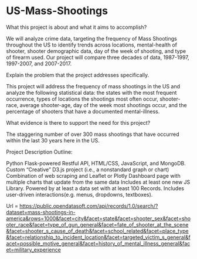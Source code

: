 # US-Mass-Shootings

What this project is about and what it aims to accomplish?

We will analyze crime data, targeting the frequency of Mass Shootings throughout the US to identify trends across locations, mental-health of shooter, shooter demographic data, day of the week of shooting, and type of firearm used. Our project will compare three decades of data, 1987-1997, 1997-2007, and 2007-2017.

Explain the problem that the project addresses specifically.

This project will address the frequency of mass shootings in the US and analyze the following statistical data: the states with the most frequent occurrence, types of locations the shootings most often occur, shooter-race, average shooter-age, day of the week most shootings occur, and the percentage of shooters that have a documented mental-illness. 

What evidence is there to support the need for this project?

The staggering number of over 300 mass shootings that have occurred within the last 30 years here in the US. 

Project Description Outline:

  Python Flask-powered Restful API, HTML/CSS, JavaScript, and MongoDB.  
  Custom “Creative” D3.js project (i.e., a nonstandard graph or chart)
  Combination of web scraping and Leaflet or Plotly
  Dashboard page with multiple charts that update from the same data
  Includes at least one new JS Library.
  Powered by at least a data set with at least 100 Records.
  Includes user-driven interactions(e.g. menus, dropdowns, textboxes).

Url = 
https://public.opendatasoft.com/api/records/1.0/search/?dataset=mass-shootings-in-america&rows=1000&facet=city&facet=state&facet=shooter_sex&facet=shooter_race&facet=type_of_gun_general&facet=fate_of_shooter_at_the_scene&facet=shooter_s_cause_of_death&facet=school_related&facet=place_type&facet=relationship_to_incident_location&facet=targeted_victim_s_general&facet=possible_motive_general&facet=history_of_mental_illness_general&facet=military_experience
